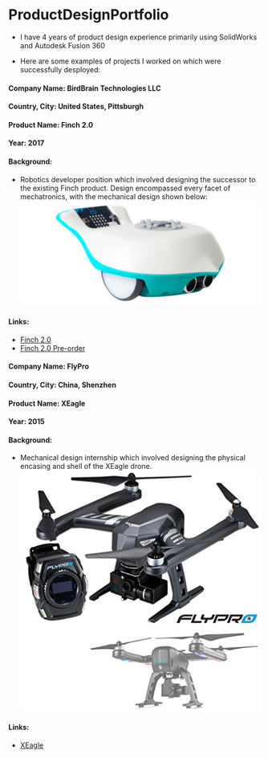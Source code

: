# ProductDesignPortfolio

- I have 4 years of product design experience primarily using SolidWorks and Autodesk Fusion 360

- Here are some examples of projects I worked on which were successfully desployed:

#### Company Name: BirdBrain Technologies LLC
#### Country, City: United States, Pittsburgh
#### Product Name: Finch 2.0
#### Year: 2017
#### Background:
- Robotics developer position which involved designing the successor to the existing Finch product. Design encompassed every facet of mechatronics, with the mechanical design shown below:
![Finch 2.0](images/finch2.jpg)
#### Links:
- [Finch 2.0](https://www.birdbraintechnologies.com/finch2/)
- [Finch 2.0 Pre-order](https://www.birdbraintechnologies.com/finch2/)


#### Company Name: FlyPro
#### Country, City: China, Shenzhen
#### Product Name: XEagle
#### Year: 2015
#### Background:
- Mechanical design internship which involved designing the physical encasing and shell of the XEagle drone.
![XEagle](images/Xeagle.jpg)
#### Links:
- [XEagle](http://www.flypro.com/en-xeagle_professional.htm)
